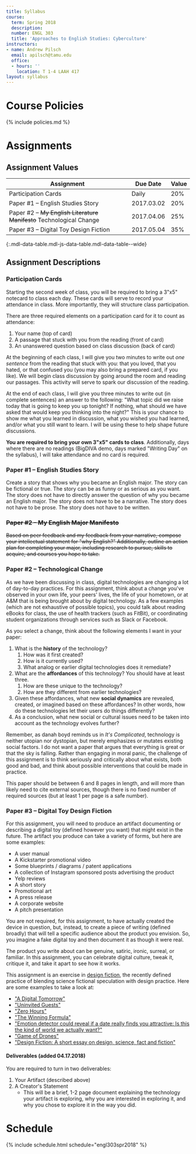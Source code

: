 ```yaml
---
title: Syllabus
course:
  term: Spring 2018
  description: 
  number: ENGL 303
  title: 'Approaches to English Studies: Cyberculture'
instructors:
- name: Andrew Pilsch
  email: apilsch@tamu.edu
  office:
  - hours: ''
    location: T 1-4 LAAH 417
layout: syllabus
---
```

# Course Policies

{% include policies.md %}



# Assignments

## Assignment Values

| Assignment          | Due Date      | Value |
| ---------------------|---------------|-------|
| Participation Cards | Daily | 20% |
| Paper #1 – English Studies Story | 2017.03.02 | 20% |
| Paper #2 – ~~My English Literature Manifesto~~ Technological Change | 2017.04.06 | 25% |
| Paper #3 – Digital Toy Design Fiction | 2017.05.04 | 35% |
{:.mdl-data-table.mdl-js-data-table.mdl-data-table--wide}

## Assignment Descriptions

### Participation Cards

Starting the second week of class, you will be required to bring a 3"x5" notecard to class each day. These cards will serve to record your attendance in class. More importantly, they will structure class participation.

There are three required elements on a participation card for it to count as attendance:

1. Your name (top of card)
2. A passage that stuck with you from the reading (front of card)
3. An unanswered question based on class discussion (back of card)

At the beginning of each class, I will give you two minutes to write out *one sentence* from the reading that stuck with you: that you loved, that you hated, or that confused you (you may also bring a prepared card, if you like). We will begin class discussion by going around the room and reading our passages. This activity will serve to spark our discussion of the reading.

At the end of each class, I will give you three minutes to write out (in complete sentences) an answer to the following: "What topic did we raise today that is going to keep you up tonight? If nothing, what should we have asked that would keep you thinking into the night?" This is your chance to show me what you learned in discussion, what you wished you had learned, and/or what you still want to learn. I will be using these to help shape future discussions.

**You are required to bring your own 3"x5" cards to class**. Additionally, days where there are no readings (BigDIVA demo, days marked "Writing Day" on the syllabus), I will take attendance and no card is required.

### Paper #1 – English Studies Story

Create a story that shows why you became an English major. The story can be fictional or true. The story can be as funny or as serious as you want. The story does not have to directly answer the question of why you became an English major. The story does not have to be a narrative. The story does not have to be prose. The story does not have to be written.

### ~~Paper #2 – My English Major Manifesto~~

~~Based on peer feedback and my feedback from your narrative, compose your intellectual statement for "why English?" Additionally, outline an action plan for completing your major, including research to pursue, skills to acquire, and courses you hope to take.~~

### Paper #2 – Technological Change

As we have been discussing in class, digital technologies are changing a lot of day-to-day practices. For this assignment, think about a change you've observed in your own life, your peers' lives, the life of your hometown, or at A&M that is being brought about by digital technology. As a few examples (which are not exhaustive of possible topics), you could talk about reading eBooks for class, the use of health trackers (such as FitBit), or coordinating student organizations through services such as Slack or Facebook.

As you select a change, think about the following elements I want in your paper:

1. What is the **history** of the technology?
    1. How was it first created?
    2. How is it currently used?
    3. What analog or earlier digital technologies does it remediate?
1. What are the **affordances** of this technology? You should have at least three.
    1. How are these unique to the technology?
    2. How are they different from earlier technologies?
1. Given these affordances, what new **social dynamics** are revealed, created, or imagined based on these affordances? In other words, how do these technologies let their users do things differently?
1. As a conclusion, what new social or cultural issues need to be taken into account as the technology evolves further?

Remember, as danah boyd reminds us in *It's Complicated*, technology is neither utopian nor dystopian, but merely emphasizes or mutates existing social factors. I do not want a paper that argues that everything is great or that the sky is falling. Rather than engaging in moral panic, the challenge of this assignment is to think seriously and critically about what exists, both good and bad, and think about possible interventions that could be made in practice.

This paper should be between 6 and 8 pages in length, and will more than likely need to cite external sources, though there is no fixed number of required sources (but at least 1 per page is a safe number).

### Paper #3 – Digital Toy Design Fiction

For this assignment, you will need to produce an artifact documenting or describing a digital toy (defined however you want) that might exist in the future. The artifact you produce can take a variety of forms, but here are some examples:

* A user manual
* A Kickstarter promotional video
* Some blueprints / diagrams / patent applications
* A collection of Instagram sponsored posts advertising the product
* Yelp reviews
* A short story
* Promotional art
* A press release
* A corporate website
* A pitch presentation

You are not required, for this assignment, to have actually created the device in question, but, instead, to create a piece of writing (defined broadly) that will tell a specific audience about the product you envision. So, you imagine a fake digital toy and then document it as though it were real.

The product you write about can be genuine, satiric, ironic, surreal, or familiar. In this assignment, you can celebrate digital culture, tweak it, critique it, and take it apart to see how it works.

This assignment is an exercise in [design fiction](https://en.wikipedia.org/wiki/Design_fiction), the recently defined practice of blending science fictional speculation with design practice. Here are some examples to take a look at:

* ["A Digital Tomorrow"](https://vimeo.com/48204264)
* ["Uninvited Guests"](http://superflux.in/index.php/work/uninvited-guests/#)
* ["Zero Hours"](https://medium.com/@timmaughan/zero-hours-f68f17e8c12a)
* ["The Winning Formula"](http://winningformula.nearfuturelaboratory.com/#newspaper)
* ["Emotion detector could reveal if a date really finds you attractive: Is this the kind of world we actually want?"](https://www.sciencedaily.com/releases/2016/05/160510124930.htm)
* ["Game of Drones"](http://delivery.acm.org.ezproxy.library.tamu.edu/10.1145/2820000/2810300/p613-lindley.pdf?ip=128.194.154.59&id=2810300&acc=ACTIVE%20SERVICE&key=B63ACEF81C6334F5%2E79B51EFA2DE92FE8%2E4D4702B0C3E38B35%2E4D4702B0C3E38B35&CFID=1021444840&CFTOKEN=63096104&__acm__=1514492859_70fd1d441a0b90f7a25878f20789d9a9)
* ["Design Fiction: A short essay on design, science, fact and fiction"](http://drbfw5wfjlxon.cloudfront.net/writing/DesignFiction_WebEdition.pdf)

#### Deliverables (added 04.17.2018)

You are required to turn in two deliverables:

1. Your Artifact (described above)
2. A Creator's Statement
    * This will be a brief, 1-2 page document explaining the technology your artifact is exploring, why you are interested in exploring it, and why you chose to explore it in the way you did.




# Schedule

{% include schedule.html schedule="engl303spr2018" %}